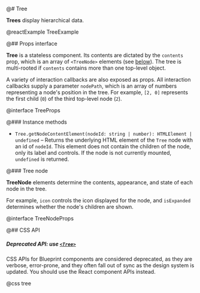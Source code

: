 @# Tree

__Trees__ display hierarchical data.

@reactExample TreeExample

@## Props interface

__Tree__ is a stateless component. Its contents are dictated by the `contents` prop, which is an array of `<TreeNode>`
elements (see [below](#components/tree.tree-node)). The tree is multi-rooted if `contents` contains more than one
top-level object.

A variety of interaction callbacks are also exposed as props. All interaction callbacks supply a parameter `nodePath`,
which is an array of numbers representing a node's position in the tree. For example, `[2, 0]` represents the first
child (`0`) of the third top-level node (`2`).

@interface TreeProps

@### Instance methods

*   `Tree.getNodeContentElement(nodeId: string | number): HTMLElement | undefined` &ndash;
    Returns the underlying HTML element of the `Tree` node with an id of `nodeId`.
    This element does not contain the children of the node, only its label and controls.
    If the node is not currently mounted, `undefined` is returned.

@### Tree node

__TreeNode__ elements determine the contents, appearance, and state of each node in the tree.

For example, `icon` controls the icon displayed for the node, and `isExpanded` determines whether the node's children
are shown.

@interface TreeNodeProps

@## CSS API

<div class="@ns-callout @ns-intent-warning @ns-icon-warning-sign">
    <h5 class="@ns-heading">

Deprecated API: use [`<Tree>`](#core/components/tree)

</h5>
<div class="@ns-callout-body">

CSS APIs for Blueprint components are considered deprecated, as they are verbose, error-prone, and they
often fall out of sync as the design system is updated. You should use the React component APIs instead.

</div>
</div>

@css tree
